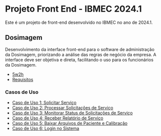 # Projeto Front End - IBMEC 2024.1

Este é um projeto de front-end desenvolvido no IBMEC no ano de 2024.1.

## Dosimagem

Desenvolvimento da interface front-end para o software de administração da Dosimagem, priorizando a análise das regras de negócio da empresa. A interface deve ser objetiva e direta, facilitando o uso para os funcionários da Dosimagem. 

- [5w2h](https://github.com/mlutegar/projeto_front_end_ibmec_2024_2/blob/casos_de_uso/documentos/5w2h.md)
- [Requisitos](https://github.com/mlutegar/projeto_front_end_ibmec_2024_2/blob/casos_de_uso/documentos/requisitos.md)

### Casos de Uso
- [Caso de Uso 1: Solicitar Serviço](https://github.com/mlutegar/projeto_front_end_ibmec_2024_2/blob/casos_de_uso/documentos/caso_de_uso.md#caso-de-uso-1)
- [Caso de Uso 2: Processar Solicitações de Serviço](https://github.com/mlutegar/projeto_front_end_ibmec_2024_2/blob/casos_de_uso/documentos/caso_de_uso.md#caso-de-uso-2)
- [Caso de Uso 3: Monitorar Status de Solicitações de Serviço](https://github.com/mlutegar/projeto_front_end_ibmec_2024_2/blob/casos_de_uso/documentos/caso_de_uso.md#caso-de-uso-3)
- [Caso de Uso 4: Receber Relatório de Serviço](https://github.com/mlutegar/projeto_front_end_ibmec_2024_2/blob/casos_de_uso/documentos/caso_de_uso.md#caso-de-uso-4)
- [Caso de Uso 5: Baixar Arquivos de Paciente e Calibração](https://github.com/mlutegar/projeto_front_end_ibmec_2024_2/blob/casos_de_uso/documentos/caso_de_uso.md#caso-de-uso-5)
- [Caso de Uso 6: Login no Sistema](https://github.com/mlutegar/projeto_front_end_ibmec_2024_2/blob/casos_de_uso/documentos/caso_de_uso.md#caso-de-uso-6)
